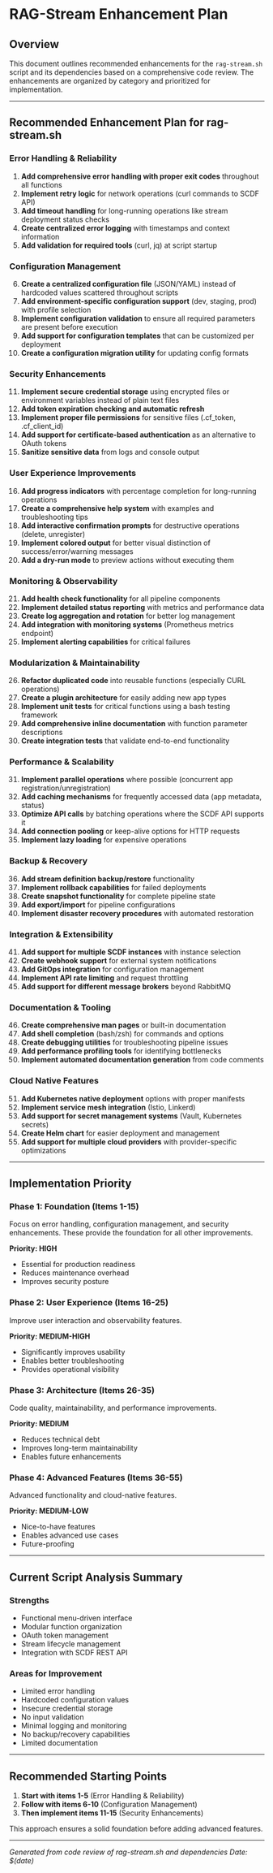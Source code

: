 # RAG-Stream Enhancement Plan

## Overview
This document outlines recommended enhancements for the `rag-stream.sh` script and its dependencies based on a comprehensive code review. The enhancements are organized by category and prioritized for implementation.

---

## Recommended Enhancement Plan for rag-stream.sh

### **Error Handling & Reliability**
1. **Add comprehensive error handling with proper exit codes** throughout all functions
2. **Implement retry logic** for network operations (curl commands to SCDF API)
3. **Add timeout handling** for long-running operations like stream deployment status checks
4. **Create centralized error logging** with timestamps and context information
5. **Add validation for required tools** (curl, jq) at script startup

### **Configuration Management**
6. **Create a centralized configuration file** (JSON/YAML) instead of hardcoded values scattered throughout scripts
7. **Add environment-specific configuration support** (dev, staging, prod) with profile selection
8. **Implement configuration validation** to ensure all required parameters are present before execution
9. **Add support for configuration templates** that can be customized per deployment
10. **Create a configuration migration utility** for updating config formats

### **Security Enhancements**
11. **Implement secure credential storage** using encrypted files or environment variables instead of plain text files
12. **Add token expiration checking and automatic refresh**
13. **Implement proper file permissions** for sensitive files (.cf_token, .cf_client_id)
14. **Add support for certificate-based authentication** as an alternative to OAuth tokens
15. **Sanitize sensitive data** from logs and console output

### **User Experience Improvements**
16. **Add progress indicators** with percentage completion for long-running operations
17. **Create a comprehensive help system** with examples and troubleshooting tips
18. **Add interactive confirmation prompts** for destructive operations (delete, unregister)
19. **Implement colored output** for better visual distinction of success/error/warning messages
20. **Add a dry-run mode** to preview actions without executing them

### **Monitoring & Observability**
21. **Add health check functionality** for all pipeline components
22. **Implement detailed status reporting** with metrics and performance data
23. **Create log aggregation and rotation** for better log management
24. **Add integration with monitoring systems** (Prometheus metrics endpoint)
25. **Implement alerting capabilities** for critical failures

### **Modularization & Maintainability**
26. **Refactor duplicated code** into reusable functions (especially CURL operations)
27. **Create a plugin architecture** for easily adding new app types
28. **Implement unit tests** for critical functions using a bash testing framework
29. **Add comprehensive inline documentation** with function parameter descriptions
30. **Create integration tests** that validate end-to-end functionality

### **Performance & Scalability**
31. **Implement parallel operations** where possible (concurrent app registration/unregistration)
32. **Add caching mechanisms** for frequently accessed data (app metadata, status)
33. **Optimize API calls** by batching operations where the SCDF API supports it
34. **Add connection pooling** or keep-alive options for HTTP requests
35. **Implement lazy loading** for expensive operations

### **Backup & Recovery**
36. **Add stream definition backup/restore** functionality
37. **Implement rollback capabilities** for failed deployments
38. **Create snapshot functionality** for complete pipeline state
39. **Add export/import** for pipeline configurations
40. **Implement disaster recovery procedures** with automated restoration

### **Integration & Extensibility**
41. **Add support for multiple SCDF instances** with instance selection
42. **Create webhook support** for external system notifications
43. **Add GitOps integration** for configuration management
44. **Implement API rate limiting** and request throttling
45. **Add support for different message brokers** beyond RabbitMQ

### **Documentation & Tooling**
46. **Create comprehensive man pages** or built-in documentation
47. **Add shell completion** (bash/zsh) for commands and options
48. **Create debugging utilities** for troubleshooting pipeline issues
49. **Add performance profiling tools** for identifying bottlenecks
50. **Implement automated documentation generation** from code comments

### **Cloud Native Features**
51. **Add Kubernetes native deployment** options with proper manifests
52. **Implement service mesh integration** (Istio, Linkerd)
53. **Add support for secret management systems** (Vault, Kubernetes secrets)
54. **Create Helm chart** for easier deployment and management
55. **Add support for multiple cloud providers** with provider-specific optimizations

---

## Implementation Priority

### **Phase 1: Foundation (Items 1-15)**
Focus on error handling, configuration management, and security enhancements. These provide the foundation for all other improvements.

**Priority: HIGH**
- Essential for production readiness
- Reduces maintenance overhead
- Improves security posture

### **Phase 2: User Experience (Items 16-25)**
Improve user interaction and observability features.

**Priority: MEDIUM-HIGH**
- Significantly improves usability
- Enables better troubleshooting
- Provides operational visibility

### **Phase 3: Architecture (Items 26-35)**
Code quality, maintainability, and performance improvements.

**Priority: MEDIUM**
- Reduces technical debt
- Improves long-term maintainability
- Enables future enhancements

### **Phase 4: Advanced Features (Items 36-55)**
Advanced functionality and cloud-native features.

**Priority: MEDIUM-LOW**
- Nice-to-have features
- Enables advanced use cases
- Future-proofing

---

## Current Script Analysis Summary

### **Strengths**
- Functional menu-driven interface
- Modular function organization
- OAuth token management
- Stream lifecycle management
- Integration with SCDF REST API

### **Areas for Improvement**
- Limited error handling
- Hardcoded configuration values
- Insecure credential storage
- No input validation
- Minimal logging and monitoring
- No backup/recovery capabilities
- Limited documentation

---

## Recommended Starting Points

1. **Start with items 1-5** (Error Handling & Reliability)
2. **Follow with items 6-10** (Configuration Management)
3. **Then implement items 11-15** (Security Enhancements)

This approach ensures a solid foundation before adding advanced features.

---

*Generated from code review of rag-stream.sh and dependencies*
*Date: $(date)* 
